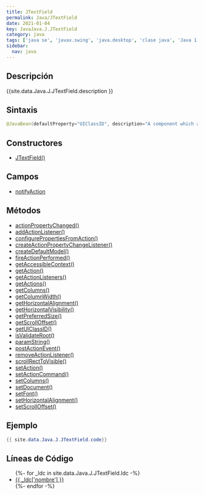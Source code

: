 ```yaml
---
title: JTextField
permalink: Java/JTextField
date: 2021-01-04
key: JavaJava.J.JTextField
category: java
tags: ['java se', 'javax.swing', 'java.desktop', 'clase java', 'Java 1.2']
sidebar: 
  nav: java
---
```


## Descripción
{{site.data.Java.J.JTextField.description }}

## Sintaxis
~~~java
@JavaBean(defaultProperty="UIClassID", description="A component which allows for the editing of a single line of text.") public class JTextField extends JTextComponent implements SwingConstants
~~~

## Constructores
* [JTextField()](/Java/JTextField/JTextField/)

## Campos
* [notifyAction](/Java/JTextField/notifyAction)

## Métodos
* [actionPropertyChanged()](/Java/JTextField/actionPropertyChanged)
* [addActionListener()](/Java/JTextField/addActionListener)
* [configurePropertiesFromAction()](/Java/JTextField/configurePropertiesFromAction)
* [createActionPropertyChangeListener()](/Java/JTextField/createActionPropertyChangeListener)
* [createDefaultModel()](/Java/JTextField/createDefaultModel)
* [fireActionPerformed()](/Java/JTextField/fireActionPerformed)
* [getAccessibleContext()](/Java/JTextField/getAccessibleContext)
* [getAction()](/Java/JTextField/getAction)
* [getActionListeners()](/Java/JTextField/getActionListeners)
* [getActions()](/Java/JTextField/getActions)
* [getColumns()](/Java/JTextField/getColumns)
* [getColumnWidth()](/Java/JTextField/getColumnWidth)
* [getHorizontalAlignment()](/Java/JTextField/getHorizontalAlignment)
* [getHorizontalVisibility()](/Java/JTextField/getHorizontalVisibility)
* [getPreferredSize()](/Java/JTextField/getPreferredSize)
* [getScrollOffset()](/Java/JTextField/getScrollOffset)
* [getUIClassID()](/Java/JTextField/getUIClassID)
* [isValidateRoot()](/Java/JTextField/isValidateRoot)
* [paramString()](/Java/JTextField/paramString)
* [postActionEvent()](/Java/JTextField/postActionEvent)
* [removeActionListener()](/Java/JTextField/removeActionListener)
* [scrollRectToVisible()](/Java/JTextField/scrollRectToVisible)
* [setAction()](/Java/JTextField/setAction)
* [setActionCommand()](/Java/JTextField/setActionCommand)
* [setColumns()](/Java/JTextField/setColumns)
* [setDocument()](/Java/JTextField/setDocument)
* [setFont()](/Java/JTextField/setFont)
* [setHorizontalAlignment()](/Java/JTextField/setHorizontalAlignment)
* [setScrollOffset()](/Java/JTextField/setScrollOffset)

## Ejemplo
~~~java
{{ site.data.Java.J.JTextField.code}}
~~~

## Líneas de Código
<ul>
{%- for _ldc in site.data.Java.J.JTextField.ldc -%}
   <li>
       <a href="{{_ldc['url'] }}">{{ _ldc['nombre'] }}</a>
   </li>
{%- endfor -%}
</ul>

